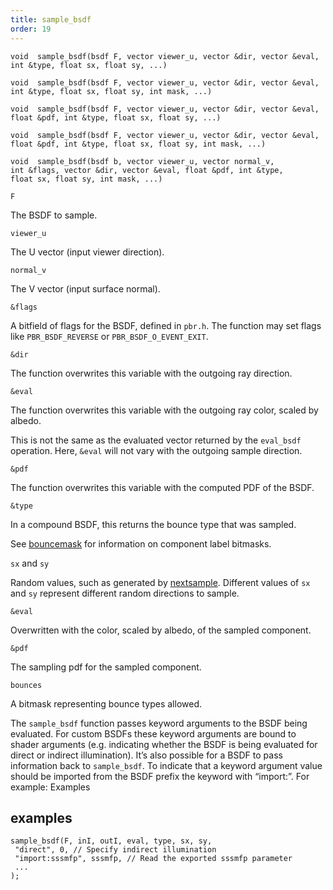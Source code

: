 ```yaml
---
title: sample_bsdf
order: 19
---
```

`void  sample_bsdf(bsdf F, vector viewer_u, vector &dir, vector &eval, int &type, float sx, float sy, ...)`

`void  sample_bsdf(bsdf F, vector viewer_u, vector &dir, vector &eval, int &type, float sx, float sy, int mask, ...)`

`void  sample_bsdf(bsdf F, vector viewer_u, vector &dir, vector &eval, float &pdf, int &type, float sx, float sy, ...)`

`void  sample_bsdf(bsdf F, vector viewer_u, vector &dir, vector &eval, float &pdf, int &type, float sx, float sy, int mask, ...)`

`void  sample_bsdf(bsdf b, vector viewer_u, vector normal_v, int &flags, vector &dir, vector &eval, float &pdf, int &type, float sx, float sy, int mask, ...)`

`F`

The BSDF to sample.

`viewer_u`

The U vector (input viewer direction).

`normal_v`

The V vector (input surface normal).

`&flags`

A bitfield of flags for the BSDF, defined in `pbr.h`. The function may set flags like `PBR_BSDF_REVERSE` or `PBR_BSDF_O_EVENT_EXIT`.

`&dir`

The function overwrites this variable with the outgoing ray direction.

`&eval`

The function overwrites this variable with the outgoing ray color, scaled by albedo.

This is not the same as the evaluated vector returned by the `eval_bsdf` operation. Here, `&eval` will not vary with the outgoing sample direction.

`&pdf`

The function overwrites this variable with the computed PDF of the BSDF.

`&type`

In a compound BSDF, this returns the bounce type that was sampled.

See [bouncemask](../shading-and-rendering/bouncemask) for information on component label bitmasks.

`sx` and `sy`

Random values, such as generated by [nextsample](../sampling/nextsample). Different values of `sx` and `sy` represent different random directions to sample.

`&eval`

Overwritten with the color, scaled by albedo, of the sampled component.

`&pdf`

The sampling pdf for the sampled component.

`bounces`

A bitmask representing bounce types allowed.

The `sample_bsdf` function passes keyword arguments to the BSDF being
evaluated. For custom BSDFs these keyword arguments are bound to shader
arguments (e.g. indicating whether the BSDF is being evaluated for direct or
indirect illumination). It’s also possible for a BSDF to pass information back
to `sample_bsdf`. To indicate that a keyword argument value should be imported
from the BSDF prefix the keyword with “import:”. For example:
Examples

## examples

```vex
sample_bsdf(F, inI, outI, eval, type, sx, sy,
 "direct", 0, // Specify indirect illumination
 "import:sssmfp", sssmfp, // Read the exported sssmfp parameter
 ...
);

```
